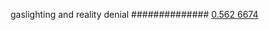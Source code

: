 


gaslighting and reality denial
##############
[0.562 6674](https://www.phylliida.dev/modelwelfare/qwenbailconversationsWithJournals/#ZjAsZjAuxgXJB8sJzQsuMTnODiRjLGMhzRIhMg==)

